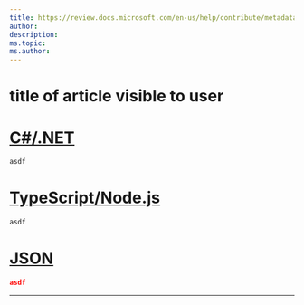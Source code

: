 ```yaml
---
title: https://review.docs.microsoft.com/en-us/help/contribute/metadata-attributes?branch=master
author: 
description: 
ms.topic: 
ms.author: 
---
```

# title of article visible to user

# [C#/.NET](#tab/dotnet)

```csharp
asdf
```

# [TypeScript/Node.js](#tab/typescript)

```typescript
asdf
```

# [JSON](#tab/json)

```json
asdf
```

* * *
